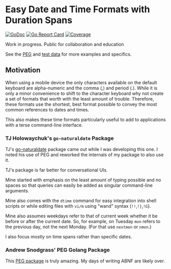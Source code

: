 # Easy Date and Time Formats with Duration Spans

[![GoDoc](https://godoc.org/gitlab.com/skilstak/go/htime?status.svg)](https://godoc.org/gitlab.com/skilstak/go/htime)
[![Go Report Card](https://goreportcard.com/badge/gitlab.com/skilstak/go/htime)](https://goreportcard.com/report/gitlab.com/skilstak/go/htime)
[![Coverage](https://gocover.io/_badge/gitlab.com/skilstak/go/htime)](https://gocover.io/gitlab.com/skilstak/go/htime)

Work in progress. Public for collaboration and education

See the [PEG](grammar.peg) and [test data](testdata/dtime.yaml) for more examples and specifics.

## Motivation

When using a mobile device the only characters available on the default keyboard are alpha-numeric and the comma (,) and period (.). While it is only a minor convenience to shift to the character keyboard why not create a set of formats that worth with the least amount of trouble. Therefore, these formats use the shortest, best format possible to convey the most common references to dates and times. 

This also makes these time formats particularly useful to add to applications with a terse command-line interface.

### TJ Holowaychuk's `go-naturaldate` Package

TJ's [go-naturaldate](https://github.com/tj/go-naturaldate) package came out while I was developing this one. I noted his use of PEG and reworked the internals of my package to also use it. 

TJ's package is far better for conversational UIs. 

Mine started with emphasis on the least amount of typing possible and no spaces so that queries can easily be added as singular command-line arguments. 

Mine also comes with the `dtime` command for easy integration into shell scripts or while editing files with `vi/m` using "wand" syntax (`!!`,`!}`,`!G`}. 

Mine also assumes weekdays refer to that of current week whether it be before or after the current date. So, for example, on Tuesday `mon` refers to the previous day, not the next Monday. (For that use `nextmon` or `nmon`.)

I also focus mostly on time spans rather than specific dates.

### Andrew Snodgrass' PEG Golang Package

This [PEG package](https://github.com/pointlander/peg) is truly amazing. My days of writing ABNF are likely over.



